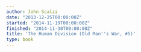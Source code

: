 ```yaml
---
author: John Scalzi
date: "2013-12-25T00:00:00Z"
started: "2014-11-19T00:00:00Z"
finished: "2014-11-30T00:00:00Z"
title: 'The Human Division (Old Man''s War, #5)'
type: book
---
```

